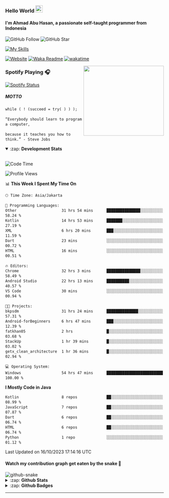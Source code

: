### Hello World <img src="https://github.com/eby8zevin/eby8zevin/blob/main/assets/Hi.gif"  width="23" height="23">

#### I'm Ahmad Abu Hasan, a passionate self-taught programmer from Indonesia

![GitHub Follow](https://img.shields.io/github/followers/eby8zevin.svg?style=social&label=Follow)
![GitHub Star](https://img.shields.io/github/stars/eby8zevin?affiliations=OWNER%2CCOLLABORATOR&style=social&label=Star)

[![My Skills](https://skillicons.dev/icons?i=androidstudio,java,kotlin,vscode,dart,flutter,linux)](https://skillicons.dev)

[![Website](https://img.shields.io/website?up_message=online&up_color=61DBFB&down_message=maintenance&down_color=FF0000&url=https%3A%2F%2Fconnect-with-eby.web.app&logo=react)](https://connect-with-eby.web.app)
[![Waka Readme](https://github.com/eby8zevin/eby8zevin/actions/workflows/anmol098.yml/badge.svg)](https://github.com/eby8zevin/eby8zevin/actions/workflows/anmol098.yml)
[![wakatime](https://wakatime.com/badge/user/bbcd646f-1daf-4865-a20e-46d4c803e6f8.svg)](https://wakatime.com/@bbcd646f-1daf-4865-a20e-46d4c803e6f8)

<img src="https://github.com/eby8zevin/eby8zevin/blob/main/assets/Octocat.png" width="255" height="222" align='right'>

### Spotify Playing 🎧

[<img src="https://readme-spotify-status-ahmadabuhasan.vercel.app/api/run-spotify-status" alt="Spotify Status" width="350" />](https://open.spotify.com/user/gr3y7pr12w9ol2dy2ccdb10e7)

##### MOTTO

```
while ( ! (succeed = try( ) ) );

“Everybody should learn to program a computer,

because it teaches you how to think.” - Steve Jobs
```

<details open>
  <summary> :zap: <b>Development Stats</b> </summary>
<br/>

<!--START_SECTION:waka-->
![Code Time](http://img.shields.io/badge/Code%20Time-4%2C424%20hrs%2050%20mins-blue)

![Profile Views](http://img.shields.io/badge/Profile%20Views-234-blue)

📊 **This Week I Spent My Time On** 

```text
🕑︎ Time Zone: Asia/Jakarta

💬 Programming Languages: 
Other                    31 hrs 54 mins      ███████████████░░░░░░░░░░   58.24 % 
Kotlin                   14 hrs 53 mins      ███████░░░░░░░░░░░░░░░░░░   27.19 % 
XML                      6 hrs 20 mins       ███░░░░░░░░░░░░░░░░░░░░░░   11.59 % 
Dart                     23 mins             ░░░░░░░░░░░░░░░░░░░░░░░░░   00.72 % 
HTML                     16 mins             ░░░░░░░░░░░░░░░░░░░░░░░░░   00.51 % 

🔥 Editors: 
Chrome                   32 hrs 3 mins       ███████████████░░░░░░░░░░   58.49 % 
Android Studio           22 hrs 13 mins      ██████████░░░░░░░░░░░░░░░   40.57 % 
VS Code                  30 mins             ░░░░░░░░░░░░░░░░░░░░░░░░░   00.94 % 

🐱‍💻 Projects: 
bkpsdm                   31 hrs 24 mins      ██████████████░░░░░░░░░░░   57.31 % 
Android-forBeginners     6 hrs 47 mins       ███░░░░░░░░░░░░░░░░░░░░░░   12.39 % 
fatkhan05                2 hrs               █░░░░░░░░░░░░░░░░░░░░░░░░   03.68 % 
StackUp                  1 hr 39 mins        █░░░░░░░░░░░░░░░░░░░░░░░░   03.02 % 
getx_clean_architecture  1 hr 36 mins        █░░░░░░░░░░░░░░░░░░░░░░░░   02.94 % 

💻 Operating System: 
Windows                  54 hrs 47 mins      █████████████████████████   100.00 % 
```

**I Mostly Code in Java** 

```text
Kotlin                   8 repos             ██░░░░░░░░░░░░░░░░░░░░░░░   08.99 % 
JavaScript               7 repos             ██░░░░░░░░░░░░░░░░░░░░░░░   07.87 % 
Dart                     6 repos             ██░░░░░░░░░░░░░░░░░░░░░░░   06.74 % 
HTML                     6 repos             ██░░░░░░░░░░░░░░░░░░░░░░░   06.74 % 
Python                   1 repo              ░░░░░░░░░░░░░░░░░░░░░░░░░   01.12 % 
```




 Last Updated on 16/10/2023 17:14:16 UTC
<!--END_SECTION:waka-->

#### Watch my contribution graph get eaten by the snake 🐍

<picture>
  <source media="(prefers-color-scheme: dark)" srcset="https://raw.githubusercontent.com/eby8zevin/eby8zevin/output/github-contribution-grid-snake-dark.svg" />
  <source media="(prefers-color-scheme: light)" srcset="https://raw.githubusercontent.com/eby8zevin/eby8zevin/output/github-contribution-grid-snake.svg" />
  <img alt="github-snake" src="https://raw.githubusercontent.com/eby8zevin/eby8zevin/output/github-contribution-grid-snake.svg" />
</picture>

</details>

<details>
  <summary> :zap: <b>Github Stats</b> </summary>
<p align="center">:heart:</p>
<p align="center"><a href="https://github.com/eby8zevin">
  <img src="https://github-readme-stats.vercel.app/api?username=eby8zevin&show_icons=true&theme=dark&line_height=20">
  <img src="https://github-readme-stats.vercel.app/api/top-langs/?username=eby8zevin&layout=compact&theme=dark">
</a></p>
<p align="center">
  <a href="https://github.com/eby8zevin">
    <img src="https://github-readme-streak-stats.herokuapp.com/?user=eby8zevin&theme=dark"/>
  </a>
</p>
</details>

<details>
  <summary> :zap: <b>Github Badges</b> </summary>
  <br>
  <a href='https://archiveprogram.github.com/'><img src='https://raw.githubusercontent.com/acervenky/animated-github-badges/master/assets/acbadge.gif' width='40' height='40'></a> 
  <a href='https://docs.github.com/en/developers'><img src='https://raw.githubusercontent.com/acervenky/animated-github-badges/master/assets/devbadge.gif' width='40' height='40'></a> 
  <a href='https://github.com/pricing'><img src='https://raw.githubusercontent.com/acervenky/animated-github-badges/master/assets/pro.gif' width='40' height='40'></a> 
  <a href='https://stars.github.com/'><img src='https://raw.githubusercontent.com/acervenky/animated-github-badges/master/assets/starbadge.gif' width='35' height='35'></a> 
  <a href='https://docs.github.com/en/github/supporting-the-open-source-community-with-github-sponsors'><img src='https://raw.githubusercontent.com/acervenky/animated-github-badges/master/assets/sponsorbadge.gif' width='35' height='35'></a>
</details>

---
